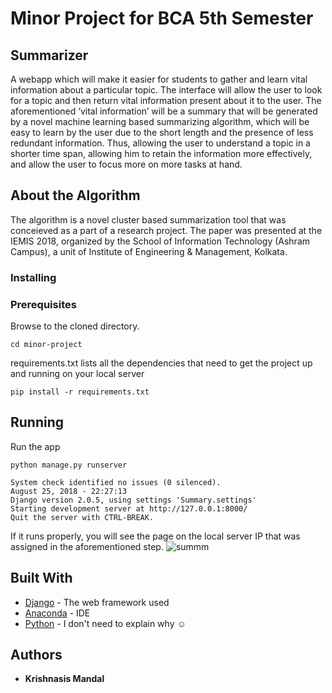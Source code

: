 # Minor Project for BCA 5th Semester

## Summarizer

A webapp which will make it easier for students to gather and learn vital information about a particular topic. The interface will allow the user to look for a topic and then return vital information present about it to the user. The aforementioned ‘vital information’ will be a summary that will be generated by a novel machine learning based summarizing algorithm, which will be easy to learn by the user due to the short length and the presence of less redundant information. Thus, allowing the user to understand a topic in a shorter time span, allowing him to retain the information more effectively, and allow the user to focus more on more tasks at hand.

## About the Algorithm
The algorithm is a novel cluster based summarization tool that was conceieved as a part of a research project. The paper was presented at the IEMIS 2018, organized by the School of Information Technology (Ashram Campus), a unit of Institute of Engineering & Management, Kolkata.

### Installing

### Prerequisites
Browse to the cloned directory.

```
cd minor-project
```
requirements.txt lists all the dependencies that need to get the project up and running on your local server
```
pip install -r requirements.txt
```




## Running
Run the app
```
python manage.py runserver
```
```
System check identified no issues (0 silenced).
August 25, 2018 - 22:27:13
Django version 2.0.5, using settings 'Summary.settings'
Starting development server at http://127.0.0.1:8000/
Quit the server with CTRL-BREAK.
```

If it runs properly, you will see the page on the local server IP that was assigned in the aforementioned step.
![summm](https://user-images.githubusercontent.com/21293324/44620713-da03da80-a8b6-11e8-8daf-844311183831.png)


## Built With

* [Django](https://www.djangoproject.com/) - The web framework used
* [Anaconda](https://anaconda.org/) - IDE
* [Python](https://www.python.org/) - I don't need to explain why ☺

## Authors

* **Krishnasis Mandal**


